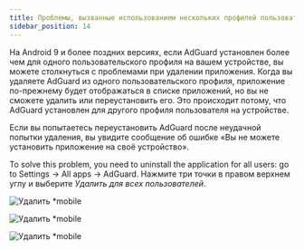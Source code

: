 ```yaml
---
title: Проблемы, вызванные использованием нескольких профилей пользователей
sidebar_position: 14
---
```


На Android 9 и более поздних версиях, если AdGuard установлен более чем для одного пользовательского профиля на вашем устройстве, вы можете столкнуться с проблемами при удалении приложения. Когда вы удаляете AdGuard из одного пользовательского профиля, приложение по-прежнему будет отображаться в списке приложений, но вы не сможете удалить или переустановить его. Это происходит потому, что AdGuard установлен для другого профиля пользователя на устройстве.

Если вы попытаетесь переустановить AdGuard после неудачной попытки удаления, вы увидите сообщение об ошибке «Вы не можете установить приложение на своё устройство».

To solve this problem, you need to uninstall the application for all users: go to Settings → All apps → AdGuard. Нажмите три точки в правом верхнем углу и выберите *Удалить для всех пользователей*.

![Удалить *mobile](https://cdn.adtidy.org/public/Adguard/kb/android/multiple_users/uninst_en.png)

![Удалить *mobile](https://cdn.adtidy.org/public/Adguard/kb/android/multiple_users/uninst2_en.png)

![Удалить *mobile](https://cdn.adtidy.org/content/kb/ad_blocker/android/solving_problems/multiple-profiles-issue/uninst3_en.png)
